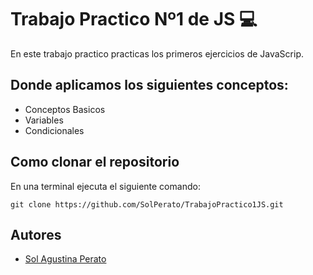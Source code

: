 # Trabajo Practico Nº1 de JS 💻

En este trabajo practico practicas los primeros ejercicios de JavaScrip. 

## Donde aplicamos los siguientes conceptos:

- Conceptos Basicos
- Variables
- Condicionales

## Como clonar el repositorio
En una terminal ejecuta el siguiente comando:

   ```  
   git clone https://github.com/SolPerato/TrabajoPractico1JS.git 

   ```

   ## Autores

   - [Sol Agustina Perato](https://github.com/SolPerato)